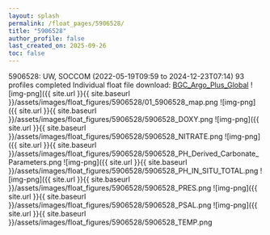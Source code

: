 ```yaml
---
layout: splash
permalink: /float_pages/5906528/
title: "5906528"
author_profile: false
last_created_on: 2025-09-26
toc: false
---
```

 
5906528: UW, SOCCOM (2022-05-19T09:59 to 2024-12-23T07:14)
93 profiles completed
Individual float file download: [BGC_Argo_Plus_Global](https://ftp.soest.hawaii.edu/bgc_argo_plus/Individual_Floats/outliers_removed/5906528_Sprof_processed.nc)
![img-png]({{ site.url }}{{ site.baseurl }}/assets/images/float_figures/5906528/01_5906528_map.png
![img-png]({{ site.url }}{{ site.baseurl }}/assets/images/float_figures/5906528/5906528_DOXY.png
![img-png]({{ site.url }}{{ site.baseurl }}/assets/images/float_figures/5906528/5906528_NITRATE.png
![img-png]({{ site.url }}{{ site.baseurl }}/assets/images/float_figures/5906528/5906528_PH_Derived_Carbonate_Parameters.png
![img-png]({{ site.url }}{{ site.baseurl }}/assets/images/float_figures/5906528/5906528_PH_IN_SITU_TOTAL.png
![img-png]({{ site.url }}{{ site.baseurl }}/assets/images/float_figures/5906528/5906528_PRES.png
![img-png]({{ site.url }}{{ site.baseurl }}/assets/images/float_figures/5906528/5906528_PSAL.png
![img-png]({{ site.url }}{{ site.baseurl }}/assets/images/float_figures/5906528/5906528_TEMP.png
